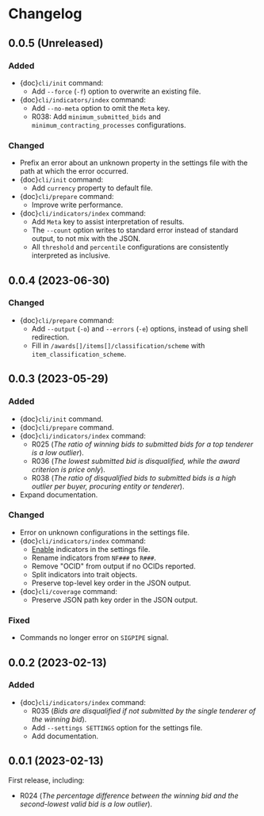 # Changelog

## 0.0.5 (Unreleased)

### Added

- {doc}`cli/init` command:
  - Add `--force` (`-f`) option to overwrite an existing file.
- {doc}`cli/indicators/index` command:
  - Add `--no-meta` option to omit the `Meta` key.
  - R038: Add `minimum_submitted_bids` and `minimum_contracting_processes` configurations.

### Changed

- Prefix an error about an unknown property in the settings file with the path at which the error occurred.
- {doc}`cli/init` command:
  - Add `currency` property to default file.
- {doc}`cli/prepare` command:
  - Improve write performance.
- {doc}`cli/indicators/index` command:
  - Add `Meta` key to assist interpretation of results.
  - The `--count` option writes to standard error instead of standard output, to not mix with the JSON.
  - All `threshold` and `percentile` configurations are consistently interpreted as inclusive.

## 0.0.4 (2023-06-30)

### Changed

- {doc}`cli/prepare` command:
  - Add `--output` (`-o`) and `--errors` (`-e`) options, instead of using shell redirection.
  - Fill in `/awards[]/items[]/classification/scheme` with `item_classification_scheme`.

## 0.0.3 (2023-05-29)

### Added

- {doc}`cli/init` command.
- {doc}`cli/prepare` command.
- {doc}`cli/indicators/index` command:
  - R025 (*The ratio of winning bids to submitted bids for a top tenderer is a low outlier*).
  - R036 (*The lowest submitted bid is disqualified, while the award criterion is price only*).
  - R038 (*The ratio of disqualified bids to submitted bids is a high outlier per buyer, procuring entity or tenderer*).
- Expand documentation.

### Changed

- Error on unknown configurations in the settings file.
- {doc}`cli/indicators/index` command:
  - [Enable](cli/indicators/index.md#enable-an-indicator) indicators in the settings file.
  - Rename indicators from `NF###` to `R###`.
  - Remove "OCID" from output if no OCIDs reported.
  - Split indicators into trait objects.
  - Preserve top-level key order in the JSON output.
- {doc}`cli/coverage` command:
  - Preserve JSON path key order in the JSON output.

### Fixed

- Commands no longer error on `SIGPIPE` signal.

## 0.0.2 (2023-02-13)

### Added

- {doc}`cli/indicators/index` command:
  - R035 (*Bids are disqualified if not submitted by the single tenderer of the winning bid*).
  - Add `--settings SETTINGS` option for the settings file.
  - Add documentation.

## 0.0.1 (2023-02-13)

First release, including:

- R024 (*The percentage difference between the winning bid and the second-lowest valid bid is a low outlier*).
